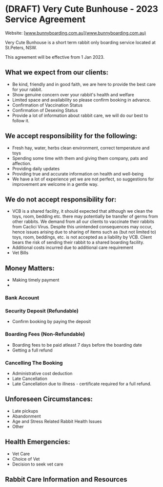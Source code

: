 # (DRAFT) Very Cute Bunhouse - 2023 Service Agreement 
Website: [www.bunnyboarding.com.au](www.bunnyboarding.com.au)

Very Cute Bunhouse is a short term rabbit only boarding service located at St.Peters, NSW.

This agreement will be effective from 1 Jan 2023.

## What we expect from our clients:
- Be kind, friendly and in good faith, we are here to provide the best care for your rabbit.
- Show genuine concern over your rabbit's health and welfare
- Limited space and availability so please confirm booking in advance.
- Confirmation of Vaccination Status
- Confirmation of Desexing Status
- Provide a lot of information about rabbit care, we will do our best to follow it.

## We accept responsibility for the following:
- Fresh hay, water, herbs clean environment, correct temperature and toys
- Spending some time with them and giving them company, pats and affection.
- Providing daily updates
- Providing true and accurate information on health and well-being
- We have a lot of experience yet we are not perfect, so suggestions for improvement are welcome in a gentle way.

## We do not accept responsibility for:
- VCB is a shared facility, it should expected that although we clean the toys, room, bedding etc. there may potentially be transfer of germs from other rabbits. We demand from all our clients to vaccinate their rabbits from Caclici Virus. Despite this unintended consequences may occur, hence issues arising due to sharing of items such as (but not limited to) toys, room, beddings, etc. is not accepted as a liability by VCB. Client bears the risk of sending their rabbit to a shared boarding facility.
- Additional costs incurred due to additional care requirement
- Vet Bills

## Money Matters:
- Making timely payment
- 
### Bank Account
### Security Deposit (Refundable)
- Confirm booking by paying the deposit
### Boarding Fees (Non-Refundable)
- Boarding fees to be paid atleast 7 days before the boarding date
- Getting a full refund
### Cancelling The Booking
- Administrative cost deduction
- Late Cancellation
- Late Cancellation due to illness - certificate required for a full refund.

## Unforeseen Circumstances:
- Late pickups
- Abandonment
- Age and Stress Related Rabbit Health Issues
- Other

## Health Emergencies: 
- Vet Care
- Choice of Vet
- Decision to seek vet care

## Rabbit Care Information and Resources
